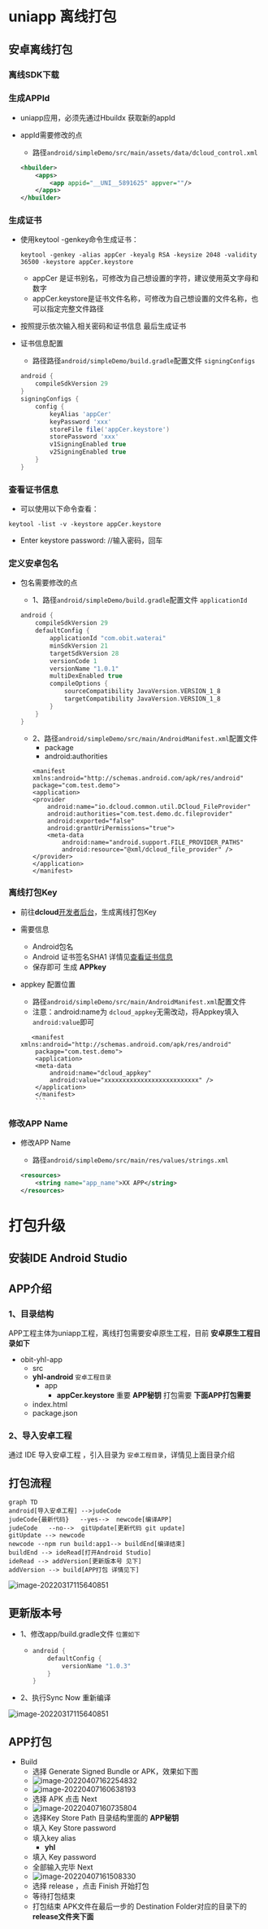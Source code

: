 # uniapp 离线打包
## 安卓离线打包

### 离线SDK下载


### 生成APPId 
- uniapp应用，必须先通过Hbuildx 获取新的appId
- <ofont>appId需要修改的点</ofont> 

    - 路径`android/simpleDemo/src/main/assets/data/dcloud_control.xml`
    ```xml
    <hbuilder>
        <apps>
            <app appid="__UNI__5891625" appver=""/>
        </apps>
    </hbuilder>
    ```
### 生成证书
- 使用keytool -genkey命令生成证书：
    ```shell
    keytool -genkey -alias appCer -keyalg RSA -keysize 2048 -validity 36500 -keystore appCer.keystore
    ```

    - appCer 是证书别名，可修改为自己想设置的字符，建议使用英文字母和数字
    - appCer.keystore是证书文件名称，可修改为自己想设置的文件名称，也可以指定完整文件路径
- 按照提示依次输入相关密码和证书信息 最后生成证书
- <ofont>证书信息配置</ofont> 

    - 路径路径`android/simpleDemo/build.gradle`配置文件 `signingConfigs` 
    ```gradle
    android {
        compileSdkVersion 29
    }
    signingConfigs {
        config {
            keyAlias 'appCer'
            keyPassword 'xxx'
            storeFile file('appCer.keystore')
            storePassword 'xxx'
            v1SigningEnabled true
            v2SigningEnabled true
        }
    }
    ```

### 查看证书信息
- 可以使用以下命令查看：
```shell
keytool -list -v -keystore appCer.keystore  
```
- Enter keystore password: //输入密码，回车

### 定义安卓包名
- <ofont>包名需要修改的点</ofont> 

    - 1、路径`android/simpleDemo/build.gradle`配置文件 `applicationId` 
    ```gradle
    android {
        compileSdkVersion 29
        defaultConfig {
            applicationId "com.obit.waterai"
            minSdkVersion 21
            targetSdkVersion 28
            versionCode 1
            versionName "1.0.1"
            multiDexEnabled true
            compileOptions {
                sourceCompatibility JavaVersion.VERSION_1_8
                targetCompatibility JavaVersion.VERSION_1_8
            }
        }
    }
    ```
    - 2、路径`android/simpleDemo/src/main/AndroidManifest.xml`配置文件  
        - package 
        - android:authorities
        ```
       <manifest xmlns:android="http://schemas.android.com/apk/res/android"
        package="com.test.demo">
        <application>
        <provider
            android:name="io.dcloud.common.util.DCloud_FileProvider"
            android:authorities="com.test.demo.dc.fileprovider"
            android:exported="false"
            android:grantUriPermissions="true">
            <meta-data
                android:name="android.support.FILE_PROVIDER_PATHS"
                android:resource="@xml/dcloud_file_provider" />
        </provider>
        </application>
        </manifest>
        ``` 


### 离线打包Key
- 前往**dcloud**[开发者后台](https://dev.dcloud.net.cn/app)，生成离线打包Key
- 需要信息
    - Android包名
    - Android 证书签名SHA1 详情见[查看证书信息](#查看证书信息)
    - 保存即可 生成 **APPkey**

-  <ofont>appkey 配置位置</ofont> 

    - 路径`android/simpleDemo/src/main/AndroidManifest.xml`配置文件  
    - 注意：android:name为 `dcloud_appkey`无需改动，将Appkey填入  `android:value`即可

    ```
       <manifest xmlns:android="http://schemas.android.com/apk/res/android"
        package="com.test.demo">
        <application>
        <meta-data
            android:name="dcloud_appkey"
            android:value="xxxxxxxxxxxxxxxxxxxxxxxxxx" />
        </application>
        </manifest>
        ``` 
### 修改APP Name

- <ofont>修改APP Name</ofont> 

    - 路径`android/simpleDemo/src/main/res/values/strings.xml`
    ```xml
    <resources>
        <string name="app_name">XX APP</string>
    </resources>
    ```


# 打包升级

## 安装IDE  Android Studio

## APP介绍

### 1、目录结构

APP工程主体为uniapp工程，离线打包需要安卓原生工程，目前 **安卓原生工程目录如下**

- obit-yhl-app
  - src
  - **yhl-android**  ``安卓工程目录``
    - app
      - **appCer.keystore**  重要 **APP秘钥** 打包需要  **下面APP打包需要**
  - index.html
  - package.json

  

  

  

  

  

###   2、导入安卓工程 

通过 IDE 导入安卓工程 ，引入目录为 ``安卓工程目录``，详情见上面目录介绍

## 打包流程

```mermaid
graph TD
android[导入安卓工程] -->judeCode
judeCode{最新代码}   --yes-->  newcode[编译APP]
judeCode   --no-->  gitUpdate[更新代码 git update]
gitUpdate --> newcode
newcode --npm run build:app1--> buildEnd[编译结束]
buildEnd --> ideRead[打开Android Studio]
ideRead --> addVersion[更新版本号 见下]
addVersion --> build[APP打包 详情见下]
```
![image-20220317115640851](./../img/47fa1.png)
## 更新版本号

- 1、修改app/build.gradle文件 ``位置如下``

  - ```gradle
    android {
        defaultConfig {
            versionName "1.0.3"
        }
    }
    ```

- 2、执行Sync Now 重新编译

![image-20220317115640851](./../img/image-20220317115640851.png)

## APP打包

- Build
  - 选择 Generate Signed Bundle or APK，效果如下图
  - ![image-20220407162254832](./../img/image-20220407162254832.png)
  - ![image-20220407160638193](./../img/image-20220407160638193.png)   
  - 选择 APK 点击 Next
  - ![image-20220407160735804](./../img/image-20220407160735804.png)
  - 选择Key Store Path  目录结构里面的   **APP秘钥**
  - 填入 Key Store password 
  - 填入key alias    
    - **yhl**
  - 填入 Key password 
  - 全部输入完毕  Next
  - ![image-20220407161508330](./../img/image-20220407161508330.png)
  - 选择  release ，点击  Finish 开始打包 
  - 等待打包结束
  - 打包结束 APK文件在最后一步的 Destination Folder对应的目录下的 **release文件夹下面**
